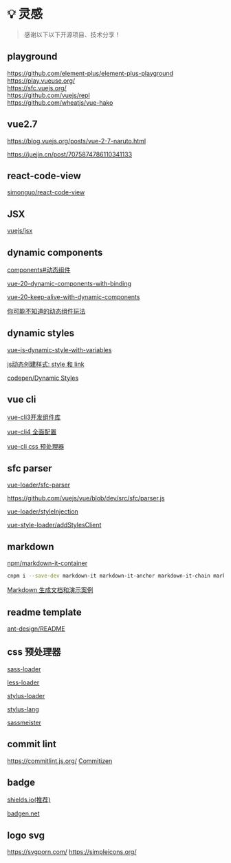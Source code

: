 # 💡 灵感

> 感谢以下以下开源项目、技术分享！

## playground

<https://github.com/element-plus/element-plus-playground>  
<https://play.vueuse.org/>  
<https://sfc.vuejs.org/>  
<https://github.com/vuejs/repl>  
<https://github.com/wheatjs/vue-hako>  

## vue2.7

<https://blog.vuejs.org/posts/vue-2-7-naruto.html>

<https://juejin.cn/post/7075874786110341133>

## react-code-view

[simonguo/react-code-view](https://github.com/simonguo/react-code-view)

## JSX

[vuejs/jsx](https://github.com/vuejs/jsx#installation)

## dynamic components

[components#动态组件](https://cn.vuejs.org/v2/guide/components.html#动态组件)

[vue-20-dynamic-components-with-binding](https://codesandbox.io/s/github/vuejs/vuejs.org/tree/master/src/v2/examples/vue-20-dynamic-components-with-binding)

[vue-20-keep-alive-with-dynamic-components](https://codesandbox.io/s/github/vuejs/vuejs.org/tree/master/src/v2/examples/vue-20-keep-alive-with-dynamic-components?file=/index.html)

[你可能不知道的动态组件玩法](https://juejin.cn/post/6992483283187531789)

## dynamic styles

[vue-js-dynamic-style-with-variables](https://stackoverflow.com/questions/47322875/vue-js-dynamic-style-with-variables)

[js动态创建样式: style 和 link](https://www.cnblogs.com/stephenykk/p/5406614.html)  

[codepen/Dynamic Styles](https://codepen.io/mickeymullin/pen/bKVWzg)

## vue cli

[vue-cli3开发组件库](https://blog.csdn.net/u010622874/article/details/103312051)

[vue-cli4 全面配置](https://github.com/staven630/vue-cli4-config)

[vue-cli css 预处理器](https://cli.vuejs.org/zh/guide/css.html#预处理器)

## sfc parser

[vue-loader/sfc-parser](https://github.com/vuejs/vue/blob/dev/test/unit/modules/sfc/sfc-parser.spec.js)

<https://github.com/vuejs/vue/blob/dev/src/sfc/parser.js>

[vue-loader/styleInjection](https://github.com/vuejs/vue-loader/blob/master/lib/codegen/styleInjection.js)

[vue-style-loader/addStylesClient](https://github.com/vuejs/vue-style-loader/blob/master/lib/addStylesClient.js)

## markdown

[npm/markdown-it-container](https://cnpmjs.org/package/markdown-it-container)

```bash
cnpm i --save-dev markdown-it markdown-it-anchor markdown-it-chain markdown-it-container
```

[Markdown 生成文档和演示案例](https://www.cnblogs.com/lindongdong/p/9287303.html)

## readme template

[ant-design/README](ttps://github.com/ant-design/ant-design/blob/master/README-zh_CN.md)

## css 预处理器

[sass-loader](https://github.com/webpack-contrib/sass-loader/blob/master/src/index.js)

[less-loader](https://github.com/webpack-contrib/less-loader/blob/master/src/index.js)

[stylus-loader](https://github.com/webpack-contrib/stylus-loader/blob/master/src/index.js)

[stylus-lang](https://stylus-lang.com/)

[sassmeister](https://www.sassmeister.com/)

## commit lint

<https://commitlint.js.org/>
[Commitizen](https://zj-git-guide.readthedocs.io/zh_CN/latest/message/%5BCommitizen%5D%E4%BF%A1%E6%81%AF%E4%BA%A4%E4%BA%92%E5%B7%A5%E5%85%B7/)



## badge

[shields.io(推荐)](https://shields.io/)

[badgen.net](https://badgen.net/)

## logo svg

<https://svgporn.com/>
<https://simpleicons.org/>


